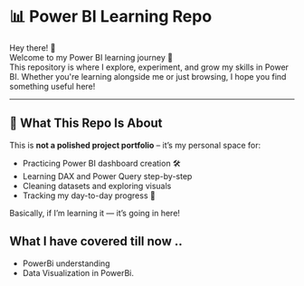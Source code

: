 # 📊 Power BI Learning Repo

Hey there! 👋  
Welcome to my Power BI learning journey 🚀  
This repository is where I explore, experiment, and grow my skills in Power BI. Whether you're learning alongside me or just browsing, I hope you find something useful here!

---

## 🎯 What This Repo Is About

This is **not a polished project portfolio** – it’s my personal space for:
- Practicing Power BI dashboard creation 🛠️
- Learning DAX and Power Query step-by-step
- Cleaning datasets and exploring visuals
- Tracking my day-to-day progress 📅

Basically, if I’m learning it — it’s going in here!


## What I have covered till now ..
- PowerBi understanding
- Data Visualization in PowerBi.
